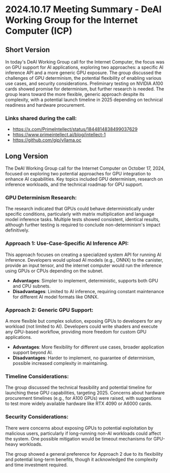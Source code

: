 # 2024.10.17 Meeting Summary - DeAI Working Group for the Internet Computer (ICP)

## Short Version
In today's DeAI Working Group call for the Internet Computer, the focus was on GPU support for AI applications, exploring two approaches: a specific AI inference API and a more generic GPU exposure. The group discussed the challenges of GPU determinism, the potential flexibility of enabling various use cases, and security considerations. Preliminary testing on NVIDIA A100 cards showed promise for determinism, but further research is needed. The group leans toward the more flexible, generic approach despite its complexity, with a potential launch timeline in 2025 depending on technical readiness and hardware procurement.

### Links shared during the call:
* https://x.com/PrimeIntellect/status/1844814838499037629
* https://www.primeintellect.ai/blog/intellect-1 
* https://github.com/gip/yllama.oc

## Long Version
The DeAI Working Group call for the Internet Computer on October 17, 2024, focused on exploring two potential approaches for GPU integration to enhance AI capabilities. Key topics included GPU determinism, research on inference workloads, and the technical roadmap for GPU support. 

### GPU Determinism Research:
The research indicated that GPUs could behave deterministically under specific conditions, particularly with matrix multiplication and language model inference tasks. Multiple tests showed consistent, identical results, although further testing is required to conclude non-determinism's impact definitively.

### Approach 1: Use-Case-Specific AI Inference API:
This approach focuses on creating a specialized system API for running AI inference. Developers would upload AI models (e.g., ONNX) to the canister, provide an input tensor, and the internet computer would run the inference using GPUs or CPUs depending on the subnet.
- **Advantages**: Simpler to implement, deterministic, supports both GPU and CPU subnets.
- **Disadvantages**: Limited to AI inference, requiring constant maintenance for different AI model formats like ONNX.

### Approach 2: Generic GPU Support:
A more flexible but complex solution, exposing GPUs to developers for any workload (not limited to AI). Developers could write shaders and execute any GPU-based workflow, providing more freedom for custom GPU applications.
- **Advantages**: More flexibility for different use cases, broader application support beyond AI.
- **Disadvantages**: Harder to implement, no guarantee of determinism, possible increased complexity in maintaining.

### Timeline Considerations:
The group discussed the technical feasibility and potential timeline for launching these GPU capabilities, targeting 2025. Concerns about hardware procurement timelines (e.g., for A100 GPUs) were raised, with suggestions to test more widely available hardware like RTX 4090 or A6000 cards.

### Security Considerations:
There were concerns about exposing GPUs to potential exploitation by malicious users, particularly if long-running non-AI workloads could affect the system. One possible mitigation would be timeout mechanisms for GPU-heavy workloads.

The group showed a general preference for Approach 2 due to its flexibility and potential long-term benefits, though it acknowledged the complexity and time investment required.